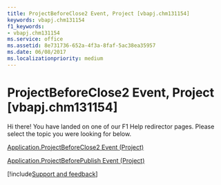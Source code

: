 ```yaml
---
title: ProjectBeforeClose2 Event, Project [vbapj.chm131154]
keywords: vbapj.chm131154
f1_keywords:
- vbapj.chm131154
ms.service: office
ms.assetid: 8e731736-652a-4f3a-8faf-5ac38ea35957
ms.date: 06/08/2017
ms.localizationpriority: medium
---
```



# ProjectBeforeClose2 Event, Project [vbapj.chm131154]

Hi there! You have landed on one of our F1 Help redirector pages. Please select the topic you were looking for below.

[Application.ProjectBeforeClose2 Event (Project)](https://msdn.microsoft.com/library/24b43d85-f99c-915c-47fe-0df5875fc479%28Office.15%29.aspx)

[Application.ProjectBeforePublish Event (Project)](https://msdn.microsoft.com/library/5778ec6c-a8c0-0a05-145c-c9ad6132bf87%28Office.15%29.aspx)

[!include[Support and feedback](~/includes/feedback-boilerplate.md)]